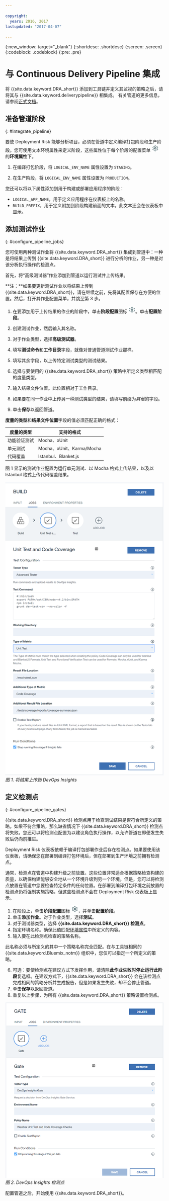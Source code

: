 ```yaml
---

copyright:
  years: 2016, 2017
lastupdated: "2017-04-07"

---
```


{:new_window: target="_blank"}
{:shortdesc: .shortdesc}
{:screen: .screen}
{:codeblock: .codeblock}
{:pre: .pre}

# 与 Continuous Delivery Pipeline 集成

将 {{site.data.keyword.DRA_short}} 添加到工具链并定义其监视的策略之后，请将其与 {{site.data.keyword.deliverypipeline}} 相集成。
有关管道的更多信息，请参阅[正式文档](/docs/services/ContinuousDelivery/pipeline_working.html)。

## 准备管道阶段
{: #integrate_pipeline}

要使 Deployment Risk 能够分析项目，必须在管道中定义编译打包阶段和生产阶段。您可使用文本环境属性来定义阶段，这些属性位于每个阶段的配置菜单 ![“管道阶段配置”图标](images/pipeline-stage-configuration-icon.png) 的**环境属性**下。

1. 在编译打包阶段，将 `LOGICAL_ENV_NAME` 属性设置为 `STAGING`。 

2. 在生产阶段，将 `LOGICAL_ENV_NAME` 属性设置为 `PRODUCTION`。 

您还可以将以下属性添加到用于构建或部署应用程序的阶段：

* `LOGICAL_APP_NAME`，用于定义应用程序在仪表板上的名称。
* `BUILD_PREFIX`，用于定义附加到阶段构建前面的文本。此文本还会在仪表板中显示。 

## 添加测试作业
{: #configure_pipeline_jobs}

您可使用两种测试作业将 {{site.data.keyword.DRA_short}} 集成到管道中：一种是将结果上传到 {{site.data.keyword.DRA_short}} 进行分析的作业，另一种是对该分析执行操作的检测点。 

首先，将“高级测试器”作业添加到管道以运行测试并上传结果。 

**注：**如果要更新测试作业以将结果上传到 {{site.data.keyword.DRA_short}}，请在继续之前，先将其配置保存在方便的位置。然后，打开其作业配置菜单，并跳至第 3 步。 

1. 在要添加用于上传结果的作业的阶段中，单击**阶段配置**图标 ![“管道阶段配置”图标](images/pipeline-stage-configuration-icon.png)。单击**配置阶段**。
2. 创建测试作业，然后输入其名称。 
3. 对于作业类型，选择**高级测试器**。
4. 填写**测试命令**和**工作目录**字段，就像对普通管道测试作业那样。 
5. 填写其余字段，以上传特定测试类型的测试结果。 

 1. 选择与要使用的 {{site.data.keyword.DRA_short}} 策略中所定义类型相匹配的度量类型。
 2. 输入结果文件位置。此位置相对于工作目录。 

6. 如果要在同一作业中上传另一种测试类型的结果，请填写前缀为*其他*的字段。
7. 单击**保存**以返回管道。

**度量的类型**和**结果文件位置**字段的值必须匹配正确的格式：

<table><thead>
<tr>
<th>度量的类型</th>
<th>支持的格式</th>
</tr>
</thead><tbody>
<tr>
<td>功能验证测试</td>
<td>Mocha、xUnit</td>
</tr>
<tr>
<td>单元测试</td>
<td>Mocha、xUnit、Karma/Mocha</td>
</tr>
<tr>
<td>代码覆盖</td>
<td>Istanbul、Blanket.js</td>
</tr>
</tbody></table>

图 1 显示的测试作业配置为运行单元测试、以 Mocha 格式上传结果，以及以 Istanbul 格式上传代码覆盖结果。

![DevOps Insights 上传作业](images/insights_upload_job.png)
*图 1. 将结果上传到 DevOps Insights*

## 定义检测点
{: #configure_pipeline_gates}

{{site.data.keyword.DRA_short}} 检测点用于检查测试结果是否符合所定义的策略。如果不符合策略，那么缺省情况下 {{site.data.keyword.DRA_short}} 检测点将失败。您还可以将检测点配置为以建议角色执行操作，以允许管道在即便发生失败后仍向前推进。

Deployment Risk 仪表板依赖于编译打包部署作业后存在检测点。如果要使用该仪表板，请确保您在部署到编译打包环境后，但在部署到生产环境之前拥有检测点。

通常，检测点在管道中构建升级之前放置。这些位置非常适合根据策略检查构建的质量，以确保构建能够安全地从一个环境升级到另一个环境。但是，您可以将检测点放置在管道中您要检查特定条件的任何位置。在部署到编译打包环境之前放置的检测点仍将强制实施策略，但这些检测点不会在 Deployment Risk 仪表板上显示。

1. 在阶段上，单击**阶段配置**图标 ![管道阶段配置图标](images/pipeline-stage-configuration-icon.png)，并单击**配置阶段**。
2. 单击**添加作业**。对于作业类型，选择**测试**。
3. 对于测试器类型，选择 **{{site.data.keyword.DRA_short}} 检测点**。
4. 指定环境名称。确保此值匹配[环境属性](#toolchain_pipeline_props)中所定义的内容。
5. 输入要在此检测点检查的策略名称。

 此名称必须与所定义的其中一个策略名称完全匹配。在与工具链相同的 {{site.data.keyword.Bluemix_notm}} 组织中，您仅可以指定一个所定义的策略。

6. 可选：要使检测点在建议方式下发挥作用，请清除**此作业失败时停止运行此阶段**复选框。在建议方式下，{{site.data.keyword.DRA_short}} 会在该检测点完成相同的策略分析并生成报告，但是如果发生失败，却不会停止管道。
7. 单击**保存**以返回管道。
8. 重复以上步骤，为所有 {{site.data.keyword.DRA_short}} 策略设置检测点。

![Deployment Risk Mocha 作业](images/insights_gate_job.png)
*图 2. DevOps Insights 检测点*

配置管道之后，开始使用 {{site.data.keyword.DRA_short}}。 
